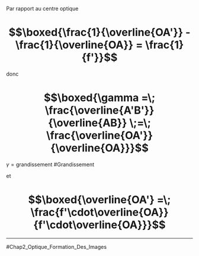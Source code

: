 Par rapport au centre optique

# $$\boxed{\frac{1}{\overline{OA'}} - \frac{1}{\overline{OA}} = \frac{1}{f'}}$$

donc 

# $$\boxed{\gamma =\; \frac{\overline{A'B'}}{\overline{AB}} \;=\; \frac{\overline{OA'}}{\overline{OA}}}$$ 
$\gamma = \text{grandissement }$#Grandissement 

et
# $$\boxed{\overline{OA'} =\; \frac{f'\cdot\overline{OA}}{f'\cdot\overline{OA}}}$$ 

___
#Chap2_Optique_Formation_Des_Images 